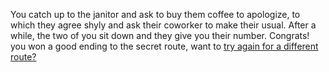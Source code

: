 You catch up to the janitor and ask to buy them coffee to apologize, to which they agree shyly and ask their coworker to make their usual. After a while, the two of you sit down and they give you their number.
Congrats! you won a good ending to the secret route, want to [try again for a different route?](../decision.md)
